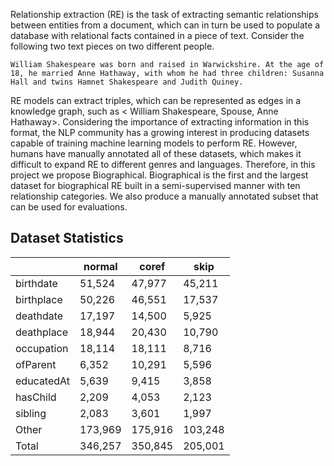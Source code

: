 Relationship extraction (RE) is the task of extracting semantic relationships between entities from a document, which can in turn be used to populate a database with relational facts contained in a piece of text. Consider the following two text pieces on two different people. 

```
William Shakespeare was born and raised in Warwickshire. At the age of 18, he married Anne Hathaway, with whom he had three children: Susanna Hall and twins Hamnet Shakespeare and Judith Quiney.
```

RE models can extract triples, which can be represented as edges in a knowledge graph, such as < William Shakespeare, Spouse, Anne Hathaway>. Considering the importance of extracting information in this format, the NLP community has a growing interest in producing datasets capable of training machine learning models to perform RE. However, humans have manually annotated all of these datasets, which makes it difficult to expand RE to different genres and languages. Therefore, in this project we propose Biographical. Biographical is the first and the largest dataset for biographical RE built in a semi-supervised manner with ten relationship categories. We also produce a manually annotated subset that can be used for evaluations.


## Dataset Statistics

|            | normal  | coref   | skip    |
|------------|---------|---------|---------|
| birthdate  | 51,524  | 47,977  | 45,211  |
| birthplace | 50,226  | 46,551  | 17,537  |
| deathdate  | 17,197  | 14,500  | 5,925   |
| deathplace | 18,944  | 20,430  | 10,790  |
| occupation | 18,114  | 18,111  | 8,716   |
| ofParent   | 6,352   | 10,291  | 5,596   |
| educatedAt | 5,639   | 9,415   | 3,858   |
| hasChild   | 2,209   | 4,053   | 2,123   |
| sibling    | 2,083   | 3,601   | 1,997   |
| Other      | 173,969 | 175,916 | 103,248 |
| Total      | 346,257 | 350,845 | 205,001 |





